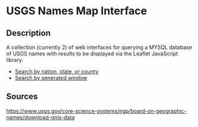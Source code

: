 USGS Names Map Interface
========================
Description
-----------
A collection (currently 2) of web interfaces for querying a MYSQL database of USGS names with results to be displayed via the Leaflet JavaScript library.
- [Search by nation, state, or county](https://gussies.website/feature_map.html)
- [Search by generated window](https://gussies.website/window_search.html)

Sources
------
https://www.usgs.gov/core-science-systems/ngp/board-on-geographic-names/download-gnis-data
